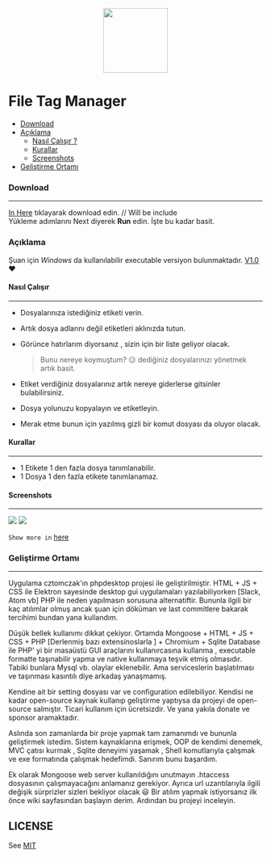 <p align="center">
  <img width="128" height="128" src="https://github.com/kmrtylmz/FileTagManager-PHP/blob/master/public/images/FileTagManager.svg">
</p>

# File Tag Manager 
- [Download](#download)
- [Açıklama](#açıklama)
  * [Nasıl Çalışır ?](#nasıl-çalışır)
  * [Kurallar](#kurallar)
  * [Screenshots](#screenshots)
- [Geliştirme Ortamı](#geliştirme-ortamı)

### Download
------------

[In Here](http://google.com "Burayı")  tıklayarak  download edin. // Will be include <br/>
Yükleme adımlarını  Next diyerek **Run** edin. İşte bu kadar basit.<br/>


### Açıklama

Şuan için *Windows* da kullanılabilir  executable versiyon bulunmaktadır. [V1.0][v1.0] &hearts;<br/>

#### Nasıl Çalışır 

------------
- Dosyalarınıza istediğiniz etiketi verin. 

- Artık dosya adlarını değil etiketleri aklınızda tutun. 

- Görünce hatırlarım diyorsanız , sizin için bir liste geliyor olacak.

     > Bunu nereye koymuştum? :expressionless:  dediğiniz dosyalarınızı yönetmek artık basit.

- Etiket verdiğiniz dosyalarınız artık nereye giderlerse gitsinler bulabilirsiniz.

- Dosya yolunuzu kopyalayın ve etiketleyin.

- Merak etme bunun için yazılmış gizli bir komut dosyası da oluyor olacak.


#### Kurallar
----------

- 1 Etikete 1 den fazla dosya tanımlanabilir. 
- 1 Dosya 1 den fazla etikete tanımlanamaz.


#### Screenshots
----------
![](https://github.com/kmrtylmz/FileTagManager-PHP/blob/master/public/screenshots/findoriginalpath.png)
![](https://github.com/kmrtylmz/FileTagManager-PHP/blob/master/public/screenshots/searchingfile.png)


`Show more in` [here](https://github.com/kmrtylmz/FileTagManager-PHP/tree/master/public/screenshots)


### Geliştirme Ortamı
----------


Uygulama  cztomczak'ın  phpdesktop projesi ile geliştirilmiştir. HTML + JS + CSS ile  Elektron sayesinde desktop gui uygulamaları yazılabiliyorken [Slack, Atom vb] PHP ile neden yapılmasın sorusuna alternatiftir. Bununla ilgili bir kaç atılımlar olmuş ancak şuan için döküman ve last commitlere bakarak tercihimi bundan yana kullandım. 

Düşük bellek kullanımı dikkat çekiyor. Ortamda Mongoose + HTML + JS + CSS + PHP [Derlenmiş bazı extensinoslarla ] + Chromium + Sqlite Database ile  PHP' yi bir masaüstü GUI araçlarını kullanırcasına kullanma , executable formatte taşınabilir yapma ve native kullanmaya teşvik etmiş olmasıdır. Tabiki bunlara Mysql vb. olaylar eklenebilir. Ama serviceslerin başlatılması ve taşınması kasıntılı diye arkadaş yanaşmamış.

Kendine ait bir setting dosyası var ve configuration edilebiliyor.  Kendisi ne kadar open-source kaynak kullanıp geliştirme yaptıysa da projeyi de open-source salmıştır. Ticari kullanım için ücretsizdir. Ve yana yakıla donate ve sponsor aramaktadır.

Aslında son zamanlarda bir proje yapmak tam zamanımdı ve bununla geliştirmek istedim. Sistem kaynaklarına erişmek, OOP de kendimi denemek, MVC çatısı kurmak , Sqlite deneyimi yaşamak , Shell komutlarıyla çalışmak ve exe formatında çalışmak hedefimdi. Sanırım bunu başardım.

Ek olarak Mongoose web server kullanıldığını unutmayın .htaccess dosyasının çalışmayacağını anlamanız gerekiyor. Ayrıca url uzantılarıyla ilgili değişik sürprizler sizleri bekliyor olacak :smiley:  Bir atılım yapmak istiyorsanız ilk önce wiki sayfasından başlayın derim. Ardından bu projeyi inceleyin.



## LICENSE 

See [ MIT ][mit]

[mit]: <https://github.com/kmrtylmz/FileTagManager-PHP/blob/master/LICENSE/>
[v1.0]: <https://github.com/kmrtylmz/FileTagManager-PHP/releases>
